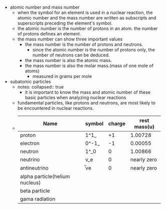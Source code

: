 - atomic number and mass number
	- when the symbol for an element is used in a nuclear reaction, the atomic number and the mass number are written as subscripts and superscripts preceding the element's symbol.
	- the atomic number is the number of protons in an atom. the number of protons defines an element.
	- the mass number can show three important values
		- the mass number is the number of protons and neutrons.
			- since the atomic number is the number of protons only, the number of neutrons can be deduced.
		- the mass number is also the atomic mass.
		- the mass number is also the molar mass.(mass of one mole of atoms)
			- measured in grams per mole
- subatomic particles
	- notes:
	  collapsed:: true
		- it is important to know the mass and atomic number of these basic particles when analyzing nuclear reactions
	- fundamental particles, like protons and neutrons, are most likely to be encountered in nuclear reactions.
	- |Name                             |symbol|charge|rest mass(u)|
	  |--|--|--|--|
	  |proton|1^1_|+1|1.00728|
	  |electron|0^-1_|-1|0.00055|
	  |neutron|1^_0|0|1.00866|
	  |neutrino|ν_e|0|nearly zero|
	  |antineutrino|̅νe|0|nearly zero|
	  |alpha particle(helium nucleus)||||
	  |beta particle||||
	  |gama radiation||||